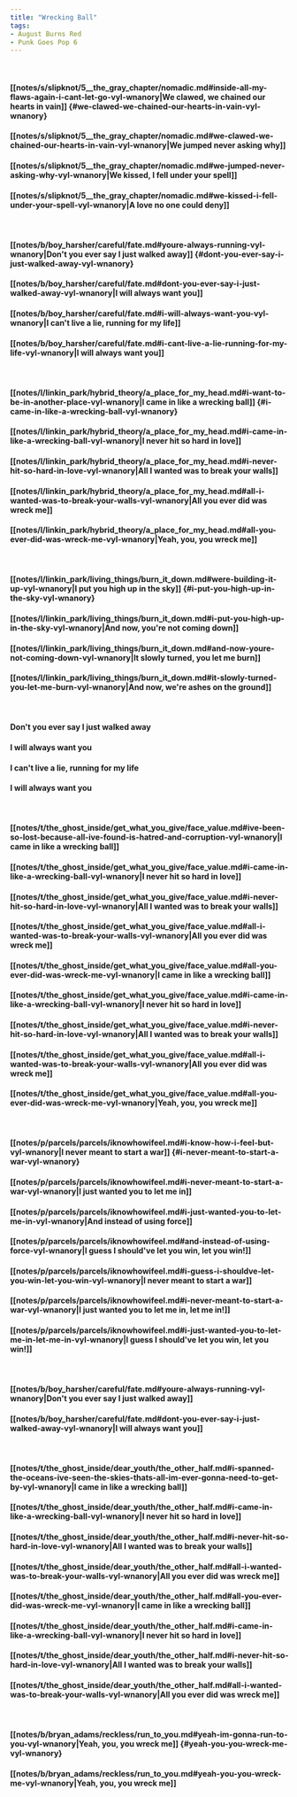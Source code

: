 ```yaml
---
title: "Wrecking Ball"
tags:
- August Burns Red
- Punk Goes Pop 6
---
```

&nbsp;
#### [[notes/s/slipknot/5__the_gray_chapter/nomadic.md#inside-all-my-flaws-again-i-cant-let-go-vyl-wnanory|We clawed, we chained our hearts in vain]] {#we-clawed-we-chained-our-hearts-in-vain-vyl-wnanory}
#### [[notes/s/slipknot/5__the_gray_chapter/nomadic.md#we-clawed-we-chained-our-hearts-in-vain-vyl-wnanory|We jumped never asking why]]
#### [[notes/s/slipknot/5__the_gray_chapter/nomadic.md#we-jumped-never-asking-why-vyl-wnanory|We kissed, I fell under your spell]]
#### [[notes/s/slipknot/5__the_gray_chapter/nomadic.md#we-kissed-i-fell-under-your-spell-vyl-wnanory|A love no one could deny]]
&nbsp;
#### [[notes/b/boy_harsher/careful/fate.md#youre-always-running-vyl-wnanory|Don't you ever say I just walked away]] {#dont-you-ever-say-i-just-walked-away-vyl-wnanory}
#### [[notes/b/boy_harsher/careful/fate.md#dont-you-ever-say-i-just-walked-away-vyl-wnanory|I will always want you]]
#### [[notes/b/boy_harsher/careful/fate.md#i-will-always-want-you-vyl-wnanory|I can't live a lie, running for my life]]
#### [[notes/b/boy_harsher/careful/fate.md#i-cant-live-a-lie-running-for-my-life-vyl-wnanory|I will always want you]]
&nbsp;
#### [[notes/l/linkin_park/hybrid_theory/a_place_for_my_head.md#i-want-to-be-in-another-place-vyl-wnanory|I came in like a wrecking ball]] {#i-came-in-like-a-wrecking-ball-vyl-wnanory}
#### [[notes/l/linkin_park/hybrid_theory/a_place_for_my_head.md#i-came-in-like-a-wrecking-ball-vyl-wnanory|I never hit so hard in love]]
#### [[notes/l/linkin_park/hybrid_theory/a_place_for_my_head.md#i-never-hit-so-hard-in-love-vyl-wnanory|All I wanted was to break your walls]]
#### [[notes/l/linkin_park/hybrid_theory/a_place_for_my_head.md#all-i-wanted-was-to-break-your-walls-vyl-wnanory|All you ever did was wreck me]]
#### [[notes/l/linkin_park/hybrid_theory/a_place_for_my_head.md#all-you-ever-did-was-wreck-me-vyl-wnanory|Yeah, you, you wreck me]]
&nbsp;
#### [[notes/l/linkin_park/living_things/burn_it_down.md#were-building-it-up-vyl-wnanory|I put you high up in the sky]] {#i-put-you-high-up-in-the-sky-vyl-wnanory}
#### [[notes/l/linkin_park/living_things/burn_it_down.md#i-put-you-high-up-in-the-sky-vyl-wnanory|And now, you're not coming down]]
#### [[notes/l/linkin_park/living_things/burn_it_down.md#and-now-youre-not-coming-down-vyl-wnanory|It slowly turned, you let me burn]]
#### [[notes/l/linkin_park/living_things/burn_it_down.md#it-slowly-turned-you-let-me-burn-vyl-wnanory|And now, we're ashes on the ground]]
&nbsp;
#### Don't you ever say I just walked away
#### I will always want you
#### I can't live a lie, running for my life
#### I will always want you
&nbsp;
#### [[notes/t/the_ghost_inside/get_what_you_give/face_value.md#ive-been-so-lost-because-all-ive-found-is-hatred-and-corruption-vyl-wnanory|I came in like a wrecking ball]]
#### [[notes/t/the_ghost_inside/get_what_you_give/face_value.md#i-came-in-like-a-wrecking-ball-vyl-wnanory|I never hit so hard in love]]
#### [[notes/t/the_ghost_inside/get_what_you_give/face_value.md#i-never-hit-so-hard-in-love-vyl-wnanory|All I wanted was to break your walls]]
#### [[notes/t/the_ghost_inside/get_what_you_give/face_value.md#all-i-wanted-was-to-break-your-walls-vyl-wnanory|All you ever did was wreck me]]
#### [[notes/t/the_ghost_inside/get_what_you_give/face_value.md#all-you-ever-did-was-wreck-me-vyl-wnanory|I came in like a wrecking ball]]
#### [[notes/t/the_ghost_inside/get_what_you_give/face_value.md#i-came-in-like-a-wrecking-ball-vyl-wnanory|I never hit so hard in love]]
#### [[notes/t/the_ghost_inside/get_what_you_give/face_value.md#i-never-hit-so-hard-in-love-vyl-wnanory|All I wanted was to break your walls]]
#### [[notes/t/the_ghost_inside/get_what_you_give/face_value.md#all-i-wanted-was-to-break-your-walls-vyl-wnanory|All you ever did was wreck me]]
#### [[notes/t/the_ghost_inside/get_what_you_give/face_value.md#all-you-ever-did-was-wreck-me-vyl-wnanory|Yeah, you, you wreck me]]
&nbsp;
#### [[notes/p/parcels/parcels/iknowhowifeel.md#i-know-how-i-feel-but-vyl-wnanory|I never meant to start a war]] {#i-never-meant-to-start-a-war-vyl-wnanory}
#### [[notes/p/parcels/parcels/iknowhowifeel.md#i-never-meant-to-start-a-war-vyl-wnanory|I just wanted you to let me in]]
#### [[notes/p/parcels/parcels/iknowhowifeel.md#i-just-wanted-you-to-let-me-in-vyl-wnanory|And instead of using force]]
#### [[notes/p/parcels/parcels/iknowhowifeel.md#and-instead-of-using-force-vyl-wnanory|I guess I should've let you win, let you win!]]
#### [[notes/p/parcels/parcels/iknowhowifeel.md#i-guess-i-shouldve-let-you-win-let-you-win-vyl-wnanory|I never meant to start a war]]
#### [[notes/p/parcels/parcels/iknowhowifeel.md#i-never-meant-to-start-a-war-vyl-wnanory|I just wanted you to let me in, let me in!]]
#### [[notes/p/parcels/parcels/iknowhowifeel.md#i-just-wanted-you-to-let-me-in-let-me-in-vyl-wnanory|I guess I should've let you win, let you win!]]
&nbsp;
#### [[notes/b/boy_harsher/careful/fate.md#youre-always-running-vyl-wnanory|Don't you ever say I just walked away]]
#### [[notes/b/boy_harsher/careful/fate.md#dont-you-ever-say-i-just-walked-away-vyl-wnanory|I will always want you]]
&nbsp;
#### [[notes/t/the_ghost_inside/dear_youth/the_other_half.md#i-spanned-the-oceans-ive-seen-the-skies-thats-all-im-ever-gonna-need-to-get-by-vyl-wnanory|I came in like a wrecking ball]]
#### [[notes/t/the_ghost_inside/dear_youth/the_other_half.md#i-came-in-like-a-wrecking-ball-vyl-wnanory|I never hit so hard in love]]
#### [[notes/t/the_ghost_inside/dear_youth/the_other_half.md#i-never-hit-so-hard-in-love-vyl-wnanory|All I wanted was to break your walls]]
#### [[notes/t/the_ghost_inside/dear_youth/the_other_half.md#all-i-wanted-was-to-break-your-walls-vyl-wnanory|All you ever did was wreck me]]
#### [[notes/t/the_ghost_inside/dear_youth/the_other_half.md#all-you-ever-did-was-wreck-me-vyl-wnanory|I came in like a wrecking ball]]
#### [[notes/t/the_ghost_inside/dear_youth/the_other_half.md#i-came-in-like-a-wrecking-ball-vyl-wnanory|I never hit so hard in love]]
#### [[notes/t/the_ghost_inside/dear_youth/the_other_half.md#i-never-hit-so-hard-in-love-vyl-wnanory|All I wanted was to break your walls]]
#### [[notes/t/the_ghost_inside/dear_youth/the_other_half.md#all-i-wanted-was-to-break-your-walls-vyl-wnanory|All you ever did was wreck me]]
&nbsp;
#### [[notes/b/bryan_adams/reckless/run_to_you.md#yeah-im-gonna-run-to-you-vyl-wnanory|Yeah, you, you wreck me]] {#yeah-you-you-wreck-me-vyl-wnanory}
#### [[notes/b/bryan_adams/reckless/run_to_you.md#yeah-you-you-wreck-me-vyl-wnanory|Yeah, you, you wreck me]]
